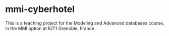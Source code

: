 # mmi-cyberhotel
This is a teaching project for the Modeling and Advanced databases course, in the MMI option at IUT1 Grenoble, France 
